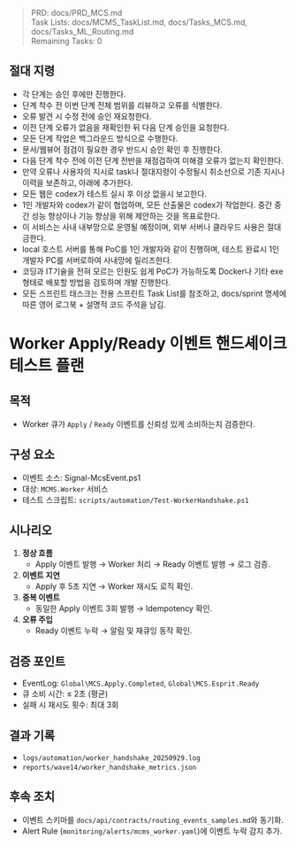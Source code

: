 > PRD: docs/PRD_MCS.md  
> Task Lists: docs/MCMS_TaskList.md, docs/Tasks_MCS.md, docs/Tasks_ML_Routing.md  
> Remaining Tasks: 0

## 절대 지령
- 각 단계는 승인 후에만 진행한다.
- 단계 착수 전 이번 단계 전체 범위를 리뷰하고 오류를 식별한다.
- 오류 발견 시 수정 전에 승인 재요청한다.
- 이전 단계 오류가 없음을 재확인한 뒤 다음 단계 승인을 요청한다.
- 모든 단계 작업은 백그라운드 방식으로 수행한다.
- 문서/웹뷰어 점검이 필요한 경우 반드시 승인 확인 후 진행한다.
- 다음 단계 착수 전에 이전 단계 전반을 재점검하여 미해결 오류가 없는지 확인한다.
- 만약 오류나 사용자의 지시로 task나 절대지령이 수정될시 취소선으로 기존 지시나 이력을 보존하고, 아래에 추가한다.
- 모든 웹은 codex가 테스트 실시 후 이상 없을시 보고한다.
- 1인 개발자와 codex가 같이 협업하며, 모든 산출물은 codex가 작업한다. 중간 중간 성능 향상이나 기능 향상을 위해 제안하는 것을 목표로한다.
- 이 서비스는 사내 내부망으로 운영될 예정이며, 외부 서버나 클라우드 사용은 절대 금한다.
- local 호스트 서버를 통해 PoC를 1인 개발자와 같이 진행하며, 테스트 완료시 1인 개발자 PC를 서버로하여 사내망에 릴리즈한다.
- 코딩과 IT기술을 전혀 모르는 인원도 쉽게 PoC가 가능하도록 Docker나 기타 exe 형태로 배포할 방법을 검토하며 개발 진행한다.
- 모든 스프린트 태스크는 전용 스프린트 Task List를 참조하고, docs/sprint 명세에 따른 영어 로그북 + 설명적 코드 주석을 남김.
# Worker Apply/Ready 이벤트 핸드셰이크 테스트 플랜

## 목적
- Worker 큐가 `Apply` / `Ready` 이벤트를 신뢰성 있게 소비하는지 검증한다.

## 구성 요소
- 이벤트 소스: Signal-McsEvent.ps1
- 대상: `MCMS.Worker` 서비스
- 테스트 스크립트: `scripts/automation/Test-WorkerHandshake.ps1`

## 시나리오
1. **정상 흐름**
   - Apply 이벤트 발행 → Worker 처리 → Ready 이벤트 발행 → 로그 검증.
2. **이벤트 지연**
   - Apply 후 5초 지연 → Worker 재시도 로직 확인.
3. **중복 이벤트**
   - 동일한 Apply 이벤트 3회 발행 → Idempotency 확인.
4. **오류 주입**
   - Ready 이벤트 누락 → 알림 및 재큐잉 동작 확인.

## 검증 포인트
- EventLog: `Global\MCS.Apply.Completed`, `Global\MCS.Esprit.Ready`
- 큐 소비 시간: ≤ 2초 (평균)
- 실패 시 재시도 횟수: 최대 3회

## 결과 기록
- `logs/automation/worker_handshake_20250929.log`
- `reports/wave14/worker_handshake_metrics.json`

## 후속 조치
- 이벤트 스키마를 `docs/api/contracts/routing_events_samples.md`와 동기화.
- Alert Rule (`monitoring/alerts/mcms_worker.yaml`)에 이벤트 누락 감지 추가.

